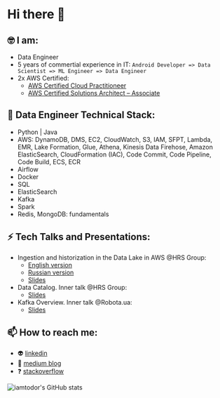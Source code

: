 # Hi there 👋

## 🤓 I am:
* Data Engineer
* 5 years of commertial experience in IT: `Android Developer => Data Scientist => ML Engineer => Data Engineer`
* 2x AWS Certified:
  * [AWS Certified Cloud Practitioneer](https://www.credly.com/badges/4a6e053d-ce11-4e36-9c42-689feb584ded/public_url)
  * [AWS Certified Solutions Architect – Associate](https://www.credly.com/badges/741400de-d94d-4c49-baee-7c32df7ce755/public_url)

## 🔧 Data Engineer Technical Stack:
* Python | Java
* AWS: DynamoDB, DMS, EC2, CloudWatch, S3, IAM, SFPT, Lambda, EMR, Lake Formation, Glue, Athena, Kinesis Data Firehose, Amazon ElasticSearch, CloudFormation (IAC), Code Commit, Code Pipeline, Code Build, ECS, ECR
* Airflow
* Docker
* SQL
* ElasticSearch
* Kafka
* Spark
* Redis, MongoDB: fundamentals

## ⚡ Tech Talks and Presentations:
* Ingestion and historization in the Data Lake in AWS @HRS Group:
    * [English version](https://www.youtube.com/watch?v=tZfN-8G0Yi0)
    * [Russian version](https://www.youtube.com/watch?v=rNBDgCM6s3I)
    * [Slides](https://www.slideshare.net/IlyaTodor/ingestion-and-historization-in-the-data-lake)
* Data Catalog. Inner talk @HRS Group:
    * [Slides](https://www.slideshare.net/IlyaTodor/data-catalog)
* Kafka Overview. Inner talk @Robota.ua:
    * [Slides](https://www.slideshare.net/IlyaTodor/kafka-overview-249770668)


## 📫 How to reach me:
* 👽 [linkedin](https://www.linkedin.com/in/iamtodor/)
* 📒 [medium blog](https://iamtodor.medium.com/)
* ❓ [stackoverflow](https://stackoverflow.com/users/5151861/iamtodor)

![iamtodor's GitHub stats](https://github-readme-stats.vercel.app/api?username=iamtodor&show_icons=true&count_private=true)




<!--
**iamtodor/iamtodor** is a ✨ _special_ ✨ repository because its `README.md` (this file) appears on your GitHub profile.

Here are some ideas to get you started:

- 🔭 I’m currently working on ...
- 🌱 I’m currently learning ...
- 👯 I’m looking to collaborate on ...
- 🤔 I’m looking for help with ...
- 💬 Ask me about ...
- 📫 How to reach me: ...
- 😄 Pronouns: ...
- ⚡ Fun fact: ...
-->
